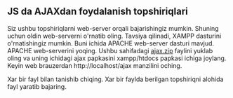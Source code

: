## JS da AJAXdan foydalanish topshiriqlari

Siz ushbu topshiriqlarni web-server orqali bajarishingiz mumkin. Shuning uchun oldin web-serverni o'rnatib oling. Tavsiya qilinadi, XAMPP dasturini o'rnatishingiz mumkin. Buni ichida APACHE web-server dasturi mavjud. APACHE web-serverini yoqing. Ushbu sahifadagi [ajax.zip](https://github.com/UlugbekSalaev/lesson_js/edit/main/amaliy/8-amaliy/ajax.zip) faylini yuklab oling va uning ichidagi ajax papkasini xampp/htdocs papkasi ichiga joylang. 
Keyin web brauzerdan http://localhost/ajax manzilini oching. 

Xar bir fayl bilan tanishib chiqing. Xar bir faylda berilgan topshiriqni alohida fayl yaratib bajaring. 
